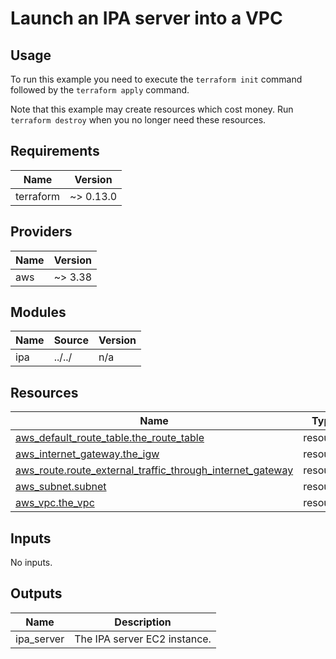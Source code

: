 # Launch an IPA server into a VPC #

## Usage ##

To run this example you need to execute the `terraform init` command
followed by the `terraform apply` command.

Note that this example may create resources which cost money. Run
`terraform destroy` when you no longer need these resources.

## Requirements ##

| Name | Version |
|------|---------|
| terraform | ~> 0.13.0 |

## Providers ##

| Name | Version |
|------|---------|
| aws | ~> 3.38 |

## Modules ##

| Name | Source | Version |
|------|--------|---------|
| ipa | ../../ | n/a |

## Resources ##

| Name | Type |
|------|------|
| [aws_default_route_table.the_route_table](https://registry.terraform.io/providers/hashicorp/aws/latest/docs/resources/default_route_table) | resource |
| [aws_internet_gateway.the_igw](https://registry.terraform.io/providers/hashicorp/aws/latest/docs/resources/internet_gateway) | resource |
| [aws_route.route_external_traffic_through_internet_gateway](https://registry.terraform.io/providers/hashicorp/aws/latest/docs/resources/route) | resource |
| [aws_subnet.subnet](https://registry.terraform.io/providers/hashicorp/aws/latest/docs/resources/subnet) | resource |
| [aws_vpc.the_vpc](https://registry.terraform.io/providers/hashicorp/aws/latest/docs/resources/vpc) | resource |

## Inputs ##

No inputs.

## Outputs ##

| Name | Description |
|------|-------------|
| ipa\_server | The IPA server EC2 instance. |
